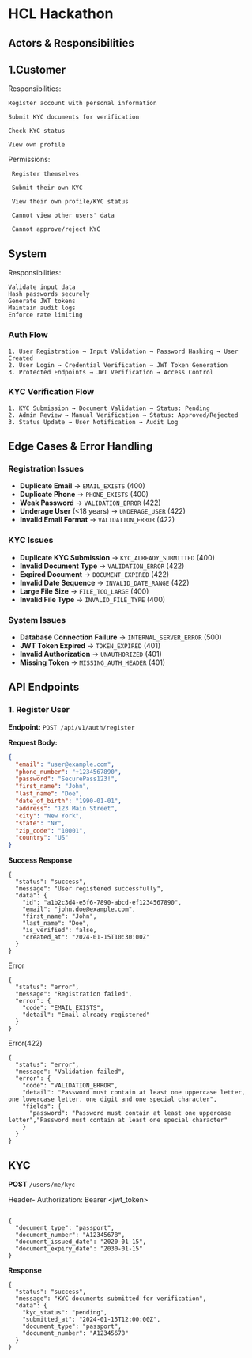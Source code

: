 # HCL Hackathon

## Actors & Responsibilities
## 1.Customer
Responsibilities:

    Register account with personal information

    Submit KYC documents for verification

    Check KYC status

    View own profile
Permissions:

     Register themselves

     Submit their own KYC

     View their own profile/KYC status

     Cannot view other users' data

     Cannot approve/reject KYC

## System
Responsibilities:

    Validate input data
    Hash passwords securely
    Generate JWT tokens
    Maintain audit logs
    Enforce rate limiting

### Auth Flow

```
1. User Registration → Input Validation → Password Hashing → User Created
2. User Login → Credential Verification → JWT Token Generation
3. Protected Endpoints → JWT Verification → Access Control
```
### KYC Verification Flow

```
1. KYC Submission → Document Validation → Status: Pending
2. Admin Review → Manual Verification → Status: Approved/Rejected
3. Status Update → User Notification → Audit Log
```


## Edge Cases & Error Handling

### Registration Issues
- **Duplicate Email** → `EMAIL_EXISTS` (400)
- **Duplicate Phone** → `PHONE_EXISTS` (400)
- **Weak Password** → `VALIDATION_ERROR` (422)
- **Underage User** (<18 years) → `UNDERAGE_USER` (422)
- **Invalid Email Format** → `VALIDATION_ERROR` (422)

### KYC Issues
- **Duplicate KYC Submission** → `KYC_ALREADY_SUBMITTED` (400)
- **Invalid Document Type** → `VALIDATION_ERROR` (422)
- **Expired Document** → `DOCUMENT_EXPIRED` (422)
- **Invalid Date Sequence** → `INVALID_DATE_RANGE` (422)
- **Large File Size** → `FILE_TOO_LARGE` (400)
- **Invalid File Type** → `INVALID_FILE_TYPE` (400)

### System Issues
- **Database Connection Failure** → `INTERNAL_SERVER_ERROR` (500)
- **JWT Token Expired** → `TOKEN_EXPIRED` (401)
- **Invalid Authorization** → `UNAUTHORIZED` (401)
- **Missing Token** → `MISSING_AUTH_HEADER` (401)

## API Endpoints

### 1. Register User
**Endpoint:** `POST /api/v1/auth/register`

**Request Body:**
```json
{
  "email": "user@example.com",
  "phone_number": "+1234567890",
  "password": "SecurePass123!",
  "first_name": "John",
  "last_name": "Doe",
  "date_of_birth": "1990-01-01",
  "address": "123 Main Street",
  "city": "New York",
  "state": "NY",
  "zip_code": "10001",
  "country": "US"
}
```
**Success Response**
```
{
  "status": "success",
  "message": "User registered successfully",
  "data": {
    "id": "a1b2c3d4-e5f6-7890-abcd-ef1234567890",
    "email": "john.doe@example.com",
    "first_name": "John",
    "last_name": "Doe",
    "is_verified": false,
    "created_at": "2024-01-15T10:30:00Z"
  }
}
```

Error
```
{
  "status": "error",
  "message": "Registration failed",
  "error": {
    "code": "EMAIL_EXISTS",
    "detail": "Email already registered"
  }
}
```
Error(422)
```
{
  "status": "error",
  "message": "Validation failed",
  "error": {
    "code": "VALIDATION_ERROR",
    "detail": "Password must contain at least one uppercase letter, one lowercase letter, one digit and one special character",
    "fields": {
      "password": "Password must contain at least one uppercase letter","Password must contain at least one special character"
    }
  }
}
```

## KYC

**POST** `/users/me/kyc`

Header- Authorization: Bearer <jwt_token>
```

{
  "document_type": "passport",
  "document_number": "A12345678",
  "document_issued_date": "2020-01-15",
  "document_expiry_date": "2030-01-15"
}
```

**Response**
```
{
  "status": "success",
  "message": "KYC documents submitted for verification",
  "data": {
    "kyc_status": "pending",
    "submitted_at": "2024-01-15T12:00:00Z",
    "document_type": "passport",
    "document_number": "A12345678"
  }
}

```
